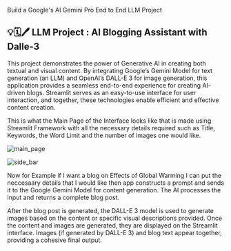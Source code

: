  Build a Google's AI Gemini Pro End to End LLM Project 

## 💡🗓️🖊️ LLM Project : AI Blogging Assistant with Dalle-3

This project demonstrates the power of Generative AI in creating both textual and visual content. By integrating Google’s Gemini Model for text generation (an LLM) and OpenAI’s DALL-E 3 for image generation, this application provides a seamless end-to-end experience for creating AI-driven blogs. Streamlit serves as an easy-to-use interface for user interaction, and together, these technologies enable efficient and effective content creation.

This is what the Main Page of the Interface looks like that is made using Streamlit Framework with all the necessary details required such as Title, Keywords, the Word Limit and the number of images one would like.

![main_page](https://github.com/user-attachments/assets/8011a120-649c-4a67-a649-e0c7bd89d6c8)

![side_bar](https://github.com/user-attachments/assets/48252e82-feef-4dc7-958d-9d99e0cb7287)

Now for Example if I want a blog on Effects of Global Warming I can put the neccesaary details that I would like then app constructs a prompt and sends it to the Google Gemini Model for content generation. The AI processes the input and returns a complete blog post.

After the blog post is generated, the DALL-E 3 model is used to generate images based on the content or specific visual descriptions provided.
Once the content and images are generated, they are displayed on the Streamlit interface. Images (if generated by DALL-E 3) and blog text appear together, providing a cohesive final output.
